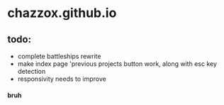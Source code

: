 # chazzox.github.io

## todo:

-   complete battleships rewrite
-   make index page 'previous projects button work, along with esc key detection
-   responsivity needs to improve
#### bruh
